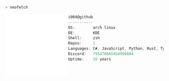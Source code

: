 ```bash
> neofetch
```

<img src="Logo.png" align="left" width=200 height=200>

```cs
i004@github
-----------
OS:        arch linux
DE:        KDE
Shell:     zsh
Repos:     1
Languages: C#, JavaScript, Python, Rust, TypeScript
Discord:   755478865454956604
Uptime:    16 years
```
